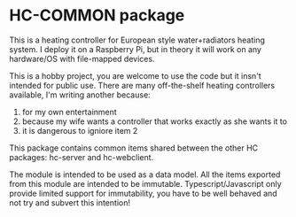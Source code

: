 # HC-COMMON package
This is a heating controller for European style water+radiators heating system.
I deploy it on a Raspberry Pi, but in theory it will work on any hardware/OS with file-mapped devices.

This is a hobby project, you are welcome to use the code but it insn't intended for public use.
There are many off-the-shelf heating controllers available, I'm writing another because: 
1. for my own entertainment
2. because my wife wants a controller that works exactly as she wants it to
3. it is dangerous to igniore item 2 

This package contains common items shared between the other HC packages: hc-server and hc-webclient.

The module is intended to be used as a data model.  All the items exported from this module are intended
to be immutable.  Typescript/Javascript only provide limited support for immutability, you have to be well
behaved and not try and subvert this intention!